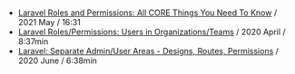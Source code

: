 ###

- [Laravel Roles and Permissions: All CORE Things You Need To Know](https://www.youtube.com/watch?v=kZOgH3-0Bko) / 2021 May / 16:31
- [Laravel Roles/Permissions: Users in Organizations/Teams](https://www.youtube.com/watch?v=oOLKwPfMIYU) / 2020 April / 8:37min
- [Laravel: Separate Admin/User Areas - Designs, Routes, Permissions](https://www.youtube.com/watch?v=tafzPLRP92I&t=280s) / 2020 June / 6:38min
